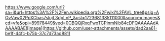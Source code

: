 
https://www.google.com/url?sa=i&url=https%3A%2F%2Fen.wikipedia.org%2Fwiki%2FAVL_tree&psig=AOvVaw02PpXCbas7slujL3dpLnP_&ust=1723681385111000&source=images&cd=vfe&opi=89978449&ved=0CBQQjRxqFwoTCPinmNib84cDFQAAAAAdAAAAABAE![image](https://github.com/user-attachments/assets/dad2aa61-be1f-44fc-b75b-37c7d73ad881)
